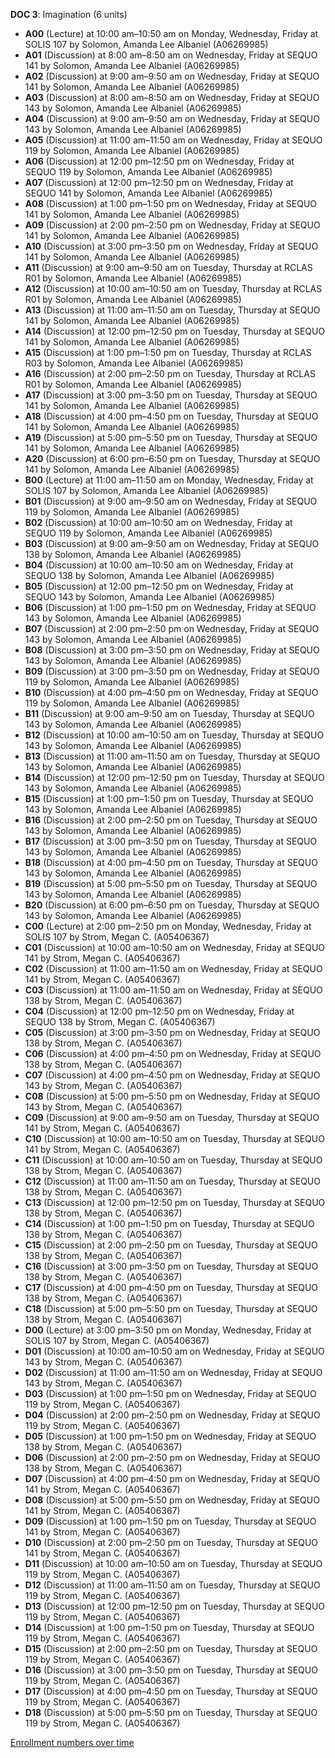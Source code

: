 **DOC 3**: Imagination (6 units)

- **A00** (Lecture) at 10:00 am–10:50 am on Monday, Wednesday, Friday at SOLIS 107 by Solomon, Amanda Lee Albaniel (A06269985)
- **A01** (Discussion) at 8:00 am–8:50 am on Wednesday, Friday at SEQUO 141 by Solomon, Amanda Lee Albaniel (A06269985)
- **A02** (Discussion) at 9:00 am–9:50 am on Wednesday, Friday at SEQUO 141 by Solomon, Amanda Lee Albaniel (A06269985)
- **A03** (Discussion) at 8:00 am–8:50 am on Wednesday, Friday at SEQUO 143 by Solomon, Amanda Lee Albaniel (A06269985)
- **A04** (Discussion) at 9:00 am–9:50 am on Wednesday, Friday at SEQUO 143 by Solomon, Amanda Lee Albaniel (A06269985)
- **A05** (Discussion) at 11:00 am–11:50 am on Wednesday, Friday at SEQUO 119 by Solomon, Amanda Lee Albaniel (A06269985)
- **A06** (Discussion) at 12:00 pm–12:50 pm on Wednesday, Friday at SEQUO 119 by Solomon, Amanda Lee Albaniel (A06269985)
- **A07** (Discussion) at 12:00 pm–12:50 pm on Wednesday, Friday at SEQUO 141 by Solomon, Amanda Lee Albaniel (A06269985)
- **A08** (Discussion) at 1:00 pm–1:50 pm on Wednesday, Friday at SEQUO 141 by Solomon, Amanda Lee Albaniel (A06269985)
- **A09** (Discussion) at 2:00 pm–2:50 pm on Wednesday, Friday at SEQUO 141 by Solomon, Amanda Lee Albaniel (A06269985)
- **A10** (Discussion) at 3:00 pm–3:50 pm on Wednesday, Friday at SEQUO 141 by Solomon, Amanda Lee Albaniel (A06269985)
- **A11** (Discussion) at 9:00 am–9:50 am on Tuesday, Thursday at RCLAS R01 by Solomon, Amanda Lee Albaniel (A06269985)
- **A12** (Discussion) at 10:00 am–10:50 am on Tuesday, Thursday at RCLAS R01 by Solomon, Amanda Lee Albaniel (A06269985)
- **A13** (Discussion) at 11:00 am–11:50 am on Tuesday, Thursday at SEQUO 141 by Solomon, Amanda Lee Albaniel (A06269985)
- **A14** (Discussion) at 12:00 pm–12:50 pm on Tuesday, Thursday at SEQUO 141 by Solomon, Amanda Lee Albaniel (A06269985)
- **A15** (Discussion) at 1:00 pm–1:50 pm on Tuesday, Thursday at RCLAS R03 by Solomon, Amanda Lee Albaniel (A06269985)
- **A16** (Discussion) at 2:00 pm–2:50 pm on Tuesday, Thursday at RCLAS R01 by Solomon, Amanda Lee Albaniel (A06269985)
- **A17** (Discussion) at 3:00 pm–3:50 pm on Tuesday, Thursday at SEQUO 141 by Solomon, Amanda Lee Albaniel (A06269985)
- **A18** (Discussion) at 4:00 pm–4:50 pm on Tuesday, Thursday at SEQUO 141 by Solomon, Amanda Lee Albaniel (A06269985)
- **A19** (Discussion) at 5:00 pm–5:50 pm on Tuesday, Thursday at SEQUO 141 by Solomon, Amanda Lee Albaniel (A06269985)
- **A20** (Discussion) at 6:00 pm–6:50 pm on Tuesday, Thursday at SEQUO 141 by Solomon, Amanda Lee Albaniel (A06269985)
- **B00** (Lecture) at 11:00 am–11:50 am on Monday, Wednesday, Friday at SOLIS 107 by Solomon, Amanda Lee Albaniel (A06269985)
- **B01** (Discussion) at 9:00 am–9:50 am on Wednesday, Friday at SEQUO 119 by Solomon, Amanda Lee Albaniel (A06269985)
- **B02** (Discussion) at 10:00 am–10:50 am on Wednesday, Friday at SEQUO 119 by Solomon, Amanda Lee Albaniel (A06269985)
- **B03** (Discussion) at 9:00 am–9:50 am on Wednesday, Friday at SEQUO 138 by Solomon, Amanda Lee Albaniel (A06269985)
- **B04** (Discussion) at 10:00 am–10:50 am on Wednesday, Friday at SEQUO 138 by Solomon, Amanda Lee Albaniel (A06269985)
- **B05** (Discussion) at 12:00 pm–12:50 pm on Wednesday, Friday at SEQUO 143 by Solomon, Amanda Lee Albaniel (A06269985)
- **B06** (Discussion) at 1:00 pm–1:50 pm on Wednesday, Friday at SEQUO 143 by Solomon, Amanda Lee Albaniel (A06269985)
- **B07** (Discussion) at 2:00 pm–2:50 pm on Wednesday, Friday at SEQUO 143 by Solomon, Amanda Lee Albaniel (A06269985)
- **B08** (Discussion) at 3:00 pm–3:50 pm on Wednesday, Friday at SEQUO 143 by Solomon, Amanda Lee Albaniel (A06269985)
- **B09** (Discussion) at 3:00 pm–3:50 pm on Wednesday, Friday at SEQUO 119 by Solomon, Amanda Lee Albaniel (A06269985)
- **B10** (Discussion) at 4:00 pm–4:50 pm on Wednesday, Friday at SEQUO 119 by Solomon, Amanda Lee Albaniel (A06269985)
- **B11** (Discussion) at 9:00 am–9:50 am on Tuesday, Thursday at SEQUO 143 by Solomon, Amanda Lee Albaniel (A06269985)
- **B12** (Discussion) at 10:00 am–10:50 am on Tuesday, Thursday at SEQUO 143 by Solomon, Amanda Lee Albaniel (A06269985)
- **B13** (Discussion) at 11:00 am–11:50 am on Tuesday, Thursday at SEQUO 143 by Solomon, Amanda Lee Albaniel (A06269985)
- **B14** (Discussion) at 12:00 pm–12:50 pm on Tuesday, Thursday at SEQUO 143 by Solomon, Amanda Lee Albaniel (A06269985)
- **B15** (Discussion) at 1:00 pm–1:50 pm on Tuesday, Thursday at SEQUO 143 by Solomon, Amanda Lee Albaniel (A06269985)
- **B16** (Discussion) at 2:00 pm–2:50 pm on Tuesday, Thursday at SEQUO 143 by Solomon, Amanda Lee Albaniel (A06269985)
- **B17** (Discussion) at 3:00 pm–3:50 pm on Tuesday, Thursday at SEQUO 143 by Solomon, Amanda Lee Albaniel (A06269985)
- **B18** (Discussion) at 4:00 pm–4:50 pm on Tuesday, Thursday at SEQUO 143 by Solomon, Amanda Lee Albaniel (A06269985)
- **B19** (Discussion) at 5:00 pm–5:50 pm on Tuesday, Thursday at SEQUO 143 by Solomon, Amanda Lee Albaniel (A06269985)
- **B20** (Discussion) at 6:00 pm–6:50 pm on Tuesday, Thursday at SEQUO 143 by Solomon, Amanda Lee Albaniel (A06269985)
- **C00** (Lecture) at 2:00 pm–2:50 pm on Monday, Wednesday, Friday at SOLIS 107 by Strom, Megan C. (A05406367)
- **C01** (Discussion) at 10:00 am–10:50 am on Wednesday, Friday at SEQUO 141 by Strom, Megan C. (A05406367)
- **C02** (Discussion) at 11:00 am–11:50 am on Wednesday, Friday at SEQUO 141 by Strom, Megan C. (A05406367)
- **C03** (Discussion) at 11:00 am–11:50 am on Wednesday, Friday at SEQUO 138 by Strom, Megan C. (A05406367)
- **C04** (Discussion) at 12:00 pm–12:50 pm on Wednesday, Friday at SEQUO 138 by Strom, Megan C. (A05406367)
- **C05** (Discussion) at 3:00 pm–3:50 pm on Wednesday, Friday at SEQUO 138 by Strom, Megan C. (A05406367)
- **C06** (Discussion) at 4:00 pm–4:50 pm on Wednesday, Friday at SEQUO 138 by Strom, Megan C. (A05406367)
- **C07** (Discussion) at 4:00 pm–4:50 pm on Wednesday, Friday at SEQUO 143 by Strom, Megan C. (A05406367)
- **C08** (Discussion) at 5:00 pm–5:50 pm on Wednesday, Friday at SEQUO 143 by Strom, Megan C. (A05406367)
- **C09** (Discussion) at 9:00 am–9:50 am on Tuesday, Thursday at SEQUO 141 by Strom, Megan C. (A05406367)
- **C10** (Discussion) at 10:00 am–10:50 am on Tuesday, Thursday at SEQUO 141 by Strom, Megan C. (A05406367)
- **C11** (Discussion) at 10:00 am–10:50 am on Tuesday, Thursday at SEQUO 138 by Strom, Megan C. (A05406367)
- **C12** (Discussion) at 11:00 am–11:50 am on Tuesday, Thursday at SEQUO 138 by Strom, Megan C. (A05406367)
- **C13** (Discussion) at 12:00 pm–12:50 pm on Tuesday, Thursday at SEQUO 138 by Strom, Megan C. (A05406367)
- **C14** (Discussion) at 1:00 pm–1:50 pm on Tuesday, Thursday at SEQUO 138 by Strom, Megan C. (A05406367)
- **C15** (Discussion) at 2:00 pm–2:50 pm on Tuesday, Thursday at SEQUO 138 by Strom, Megan C. (A05406367)
- **C16** (Discussion) at 3:00 pm–3:50 pm on Tuesday, Thursday at SEQUO 138 by Strom, Megan C. (A05406367)
- **C17** (Discussion) at 4:00 pm–4:50 pm on Tuesday, Thursday at SEQUO 138 by Strom, Megan C. (A05406367)
- **C18** (Discussion) at 5:00 pm–5:50 pm on Tuesday, Thursday at SEQUO 138 by Strom, Megan C. (A05406367)
- **D00** (Lecture) at 3:00 pm–3:50 pm on Monday, Wednesday, Friday at SOLIS 107 by Strom, Megan C. (A05406367)
- **D01** (Discussion) at 10:00 am–10:50 am on Wednesday, Friday at SEQUO 143 by Strom, Megan C. (A05406367)
- **D02** (Discussion) at 11:00 am–11:50 am on Wednesday, Friday at SEQUO 143 by Strom, Megan C. (A05406367)
- **D03** (Discussion) at 1:00 pm–1:50 pm on Wednesday, Friday at SEQUO 119 by Strom, Megan C. (A05406367)
- **D04** (Discussion) at 2:00 pm–2:50 pm on Wednesday, Friday at SEQUO 119 by Strom, Megan C. (A05406367)
- **D05** (Discussion) at 1:00 pm–1:50 pm on Wednesday, Friday at SEQUO 138 by Strom, Megan C. (A05406367)
- **D06** (Discussion) at 2:00 pm–2:50 pm on Wednesday, Friday at SEQUO 138 by Strom, Megan C. (A05406367)
- **D07** (Discussion) at 4:00 pm–4:50 pm on Wednesday, Friday at SEQUO 141 by Strom, Megan C. (A05406367)
- **D08** (Discussion) at 5:00 pm–5:50 pm on Wednesday, Friday at SEQUO 141 by Strom, Megan C. (A05406367)
- **D09** (Discussion) at 1:00 pm–1:50 pm on Tuesday, Thursday at SEQUO 141 by Strom, Megan C. (A05406367)
- **D10** (Discussion) at 2:00 pm–2:50 pm on Tuesday, Thursday at SEQUO 141 by Strom, Megan C. (A05406367)
- **D11** (Discussion) at 10:00 am–10:50 am on Tuesday, Thursday at SEQUO 119 by Strom, Megan C. (A05406367)
- **D12** (Discussion) at 11:00 am–11:50 am on Tuesday, Thursday at SEQUO 119 by Strom, Megan C. (A05406367)
- **D13** (Discussion) at 12:00 pm–12:50 pm on Tuesday, Thursday at SEQUO 119 by Strom, Megan C. (A05406367)
- **D14** (Discussion) at 1:00 pm–1:50 pm on Tuesday, Thursday at SEQUO 119 by Strom, Megan C. (A05406367)
- **D15** (Discussion) at 2:00 pm–2:50 pm on Tuesday, Thursday at SEQUO 119 by Strom, Megan C. (A05406367)
- **D16** (Discussion) at 3:00 pm–3:50 pm on Tuesday, Thursday at SEQUO 119 by Strom, Megan C. (A05406367)
- **D17** (Discussion) at 4:00 pm–4:50 pm on Tuesday, Thursday at SEQUO 119 by Strom, Megan C. (A05406367)
- **D18** (Discussion) at 5:00 pm–5:50 pm on Tuesday, Thursday at SEQUO 119 by Strom, Megan C. (A05406367)

[Enrollment numbers over time](./DOC3.tsv)
